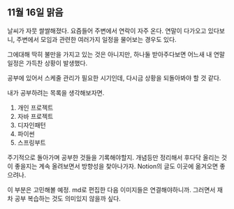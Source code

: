 ## 11월 16일 맑음

날씨가 자뭇 쌀쌀해졌다.
요즘들어 주변에서 연락이 자주 온다. 
연말이 다가오고 있다보니, 주변에서 모임과 관련한 여러가지 일정을 물어보는 경우도 있다. 

그에대해 딱히 불만을 가지고 있는 것은 아니지만, 하나둘 받아주다보면 어느새 내 연말 일정은 가득찬 상황이 발생했다.

공부에 있어서 스케줄 관리가 필요한 시기인데, 다시금 상황을 되돌아봐야 할 것 같다. 

내가 공부하려는 목록을 생각해보자면. 

1. 개인 프로젝트
2. 자바 프로젝트
3. 디자인패턴
4. 파이썬
5. 스프링부트

주기적으로 돌아가며 공부한 것들을 기록해야할지. 개념등만 정리해서 후다닥 올리는 것이 좋을지는 계속 올려보면서 방향성을 찾아나가자. 
Notion의 글도 이곳에 옮겨오면 좋으려나.

이 부분은 고민해볼 예정. md로 편집한 다음 이미지들은 연결해야하니까.
그러면서 재차 공부 복습하는 것도 의미있지 않을까 싶다.


